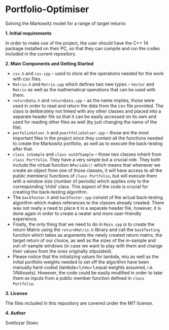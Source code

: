 # Portfolio-Optimiser
Solving the Markowitz model for a range of target returns

**1. Initial requirements**

In order to make use of the project, the user should have the C++ 14 package installed on their PC, so that they can compile and run the codes included in the current repository.

**2. Main Components and Getting Started**

- `csv.h` and `csv.cpp` – used to store all the operations needed for the work with csv files.
- `Matrix.h` and `Matrix.cpp` which defines two new types – `Vector` and `Matrix` as well as the mathematical operations that can be used with them.
- `returnData.h` and `returnData.cpp` – as the name implies, those were used in order to read and return the data from the csv file provided. The class is deliberately not linked with any other classes and placed into a separate header file so that it can be easily accessed on its own and used for reading other files as well (by just changing the name of the file).
- `porfolioSolver.h` and `poertfolioSolver.cpp` – those are the most important files in the project since they contain all the functions needed to create the Markowitz portfolio, as well as to execute the back-testing after that. 
- `class inSample` and `class outOfSample` – those two classes inherit from `class Portfolio`. They have a very simple but a crucial role. They both include the virtual function `NPeriods()` which means that whenever we create an object from one of those classes, it will have access to all the public members/ functions of `class Portfolio`, but will execute them with a window size (number of periods) which applies only to the corresponding ‘child’ class. This aspect of the code is crucial for creating the back-testing algorithm.
- The `backTester.h` and `backTester.cpp` consist of the actual back-testing algorithm which makes references to the classes already created. There was not really a need to place it in a separate header file, however, it is done again in order to create a neater and more user-friendly experience. 
- Finally, the only thing that we need to do in `Main.cpp` is to create the return Matrix using the `returnMatrix.h` library and call the `backTesting` function which takes as arguments the newly created return matrix, the target return of our choice, as well as the sizes of the in-sample and out-of-sample windows (in case we want to play with them and change their values from the ones originally stipulated). 
- Please notice that the initializing values for lambda, miu as well as the initial portfolio weights needed to set off the algorithm have been manually hard-coded (lambda=1,miu=1,equal weights assumed, i.e. 1/NAssets). However, the code could be easily modified in order to take them as inputs from a public member function defined in `class Portfolio`.

**3. License**

The files included in this repository are covered under the MIT license.

**4. Author**

Svetlozar Stoev
